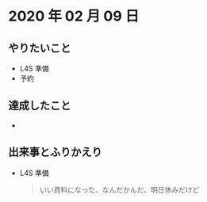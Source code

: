 # 2020 年 02 月 09 日

## やりたいこと

- L4S 準備
- 予約

## 達成したこと

-

## 出来事とふりかえり

- L4S 準備
  > いい資料になった、なんだかんだ、明日休みだけど

